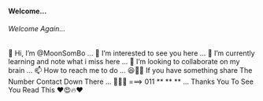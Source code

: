#### Welcome...
###### Welcome Again...
👋 Hi, I’m @MoonSomBo ...
👀 I’m interested to see you here ...
🌱 I’m currently learning and note what i miss here ...
💞️ I’m looking to collaborate on my brain ...
📫 How to reach me to do ...
😆🤝🤣 If you have something share The Number Contact Down There ...
🤙😹📲 ===> 011 ** ** **  ...
Thanks You To See You Read This ❤️😍🔥❤️ 
